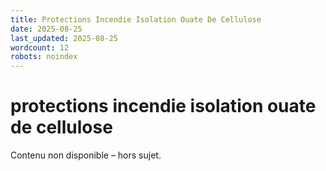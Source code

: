 ```yaml
---
title: Protections Incendie Isolation Ouate De Cellulose
date: 2025-08-25
last_updated: 2025-08-25
wordcount: 12
robots: noindex
---
```


# protections incendie isolation ouate de cellulose

Contenu non disponible – hors sujet.